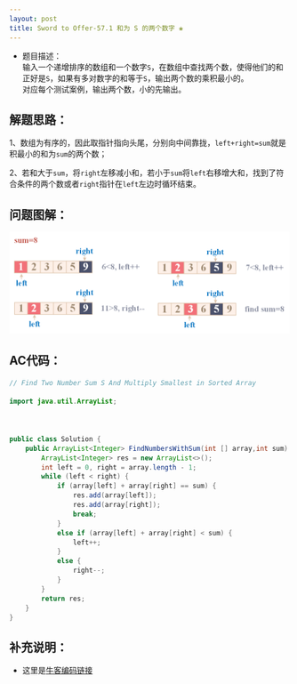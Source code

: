 ```yaml
---
layout: post
title: Sword to Offer-57.1 和为 S 的两个数字 ❀
---
```


* 题目描述：  
输入一个递增排序的数组和一个数字`S`，在数组中查找两个数，使得他们的和正好是`S`，如果有多对数字的和等于`S`，输出两个数的乘积最小的。  
对应每个测试案例，输出两个数，小的先输出。  

## 解题思路：

1、数组为有序的，因此取指针指向头尾，分别向中间靠拢，`left+right=sum`就是积最小的和为`sum`的两个数；  

2、若和大于`sum`，将`right`左移减小和，若小于`sum`将`left`右移增大和，找到了符合条件的两个数或者`right`指针在`left`左边时循环结束。


## 问题图解：

<center>
    <img src="/assets/img/blog/sword-offer-57.1.png">
</center>


## AC代码：

```java
// Find Two Number Sum S And Multiply Smallest in Sorted Array

import java.util.ArrayList;



public class Solution {
    public ArrayList<Integer> FindNumbersWithSum(int [] array,int sum) {
        ArrayList<Integer> res = new ArrayList<>();
        int left = 0, right = array.length - 1;
        while (left < right) {
            if (array[left] + array[right] == sum) {
                res.add(array[left]);
                res.add(array[right]);
                break;
            }
            else if (array[left] + array[right] < sum) {
                left++;
            }
            else {
                right--;
            }
        }
        return res;
    }
}

```


## 补充说明： 

* 这里是[牛客编码链接](https://www.nowcoder.com/practice/390da4f7a00f44bea7c2f3d19491311b?tpId=13&&tqId=11195&rp=1&ru=/ta/coding-interviews&qru=/ta/coding-interviews/question-ranking)